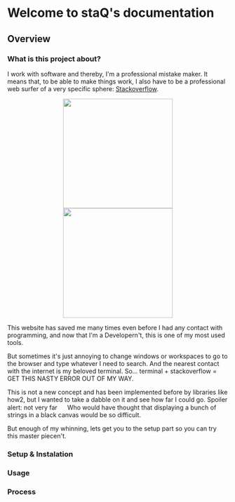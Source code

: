 # Welcome to staQ's documentation

## Overview

### What is this project about?

I work with software and thereby, I'm a professional mistake maker. It means that, to be able to make things work, I also have to be a professional web surfer of a very specific sphere: [Stackoverflow](https://stackoverflow.com/questions/1732348/regex-match-open-tags-except-xhtml-self-contained-tags/1732454#1732454).

<div style="text-align: center;">
<img style="margin:0 30px" src="https://programmercave0.github.io/assets/stackoverflow_memes/so_meme4.jpg" height="250">
<img style="margin:0 30px" src="https://programmercave0.github.io/assets/stackoverflow_memes/so_meme8.jpg" height="250">
</div>

This website has saved me many times even before I had any contact with programming, and now that I'm a Developern't, this is one of my most used tools.

But sometimes it's just annoying to change windows or workspaces to go to the browser and type whatever I need to search. And the nearest contact with the internet is my beloved terminal. So... terminal + stackoverflow = GET THIS NASTY ERROR OUT OF MY WAY.

This is not a new concept and has been implemented before by libraries like how2, but I wanted to take a dabble on it and see how far I could go. Spoiler alert: not very far <img height="15" src="https://emoji.slack-edge.com/T07S50KDX/crydog/91177cc893512efb.png"> Who would have thought that displaying a bunch of strings in a black canvas would be so difficult.

But enough of my whinning, lets get you to the setup part so you can try this master piecen't.

<!-- Example project types:

    Contribution to a popular Open Source Project
    Solve a problem and write up a case of study
    Write a problem set (assignment) to be used in the future
    Write a tool you wish you had for this course

You need to submit your working code in github, including (depending on your project type):

    description of the problem you want to solve
    sketch out the solution
    identify the features, bugs, PR’s you plan on contributing to Open Source
    describe the learning objective for a problem set and provide a the design -->

### Setup & Instalation

### Usage

### Process
